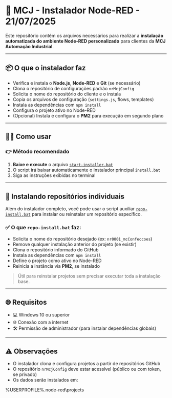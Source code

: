 # 🚀 MCJ - Instalador Node-RED - 21/07/2025

Este repositório contém os arquivos necessários para realizar a **instalação automatizada do ambiente Node-RED personalizado** para clientes da **MCJ Automação Industrial**.

---

## 📦 O que o instalador faz

- Verifica e instala o **Node.js**, **Node-RED** e **Git** (se necessário)
- Clona o repositório de configurações padrão `nrMcjConfig`
- Solicita o nome do repositório do cliente e o instala
- Copia os arquivos de configuração (`settings.js`, flows, templates)
- Instala as dependências com `npm install`
- Configura o projeto ativo no Node-RED
- (Opcional) Instala e configura o **PM2** para execução em segundo plano

---

## 🧑‍💻 Como usar

### 👉 Método recomendado

1. **Baixe e execute** o arquivo [`start-installer.bat`](start-installer.bat)
2. O script irá baixar automaticamente o instalador principal `install.bat`
3. Siga as instruções exibidas no terminal

---

## 📂 Instalando repositórios individuais

Além do instalador completo, você pode usar o script auxiliar [`repo-install.bat`](repo-install.bat) para instalar ou reinstalar um repositório específico.

### ✅ O que `repo-install.bat` faz:

- Solicita o nome do repositório desejado (ex: `nr0001_mcConfeccoes`)
- Remove qualquer instalação anterior do projeto (se existir)
- Clona o repositório informado do GitHub
- Instala as dependências com `npm install`
- Define o projeto como ativo no Node-RED
- Reinicia a instância via **PM2**, se instalado

> Útil para reinstalar projetos sem precisar executar toda a instalação base.

---

## 🌐 Requisitos

- 💻 Windows 10 ou superior
- 🌐 Conexão com a internet
- 🛠️ Permissão de administrador (para instalar dependências globais)

---

## ⚠️ Observações

- O instalador clona e configura projetos a partir de repositórios GitHub
- O repositório `nrMcjConfig` deve estar acessível (público ou com token, se privado)
- Os dados serão instalados em:

%USERPROFILE%.node-red\projects

